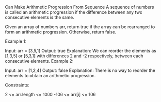 Can Make Arithmetic Progression From Sequence
A sequence of numbers is called an arithmetic progression if the difference between any two consecutive elements is the same.

Given an array of numbers arr, return true if the array can be rearranged to form an arithmetic progression. Otherwise, return false.

 

Example 1:

Input: arr = [3,5,1]
Output: true
Explanation: We can reorder the elements as [1,3,5] or [5,3,1] with differences 2 and -2 respectively, between each consecutive elements.
Example 2:

Input: arr = [1,2,4]
Output: false
Explanation: There is no way to reorder the elements to obtain an arithmetic progression.
 

Constraints:

2 <= arr.length <= 1000
-106 <= arr[i] <= 106